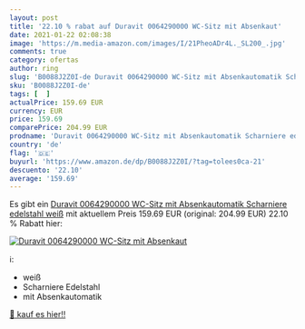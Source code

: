 ```yaml
---
layout: post
title: '22.10 % rabat auf Duravit 0064290000 WC-Sitz mit Absenkaut'
date: 2021-01-22 02:08:38
image: 'https://m.media-amazon.com/images/I/21PheoADr4L._SL200_.jpg'
comments: true
category: ofertas
author: ring
slug: 'B0088J2Z0I-de Duravit 0064290000 WC-Sitz mit Absenkautomatik Scharniere...'
sku: 'B0088J2Z0I-de'
tags: [  ]
actualPrice: 159.69 EUR
currency: EUR
price: 159.69
comparePrice: 204.99 EUR
prodname: 'Duravit 0064290000 WC-Sitz mit Absenkautomatik Scharniere edelstahl  weiß'
country: 'de'
flag: '🇩🇪'
buyurl: 'https://www.amazon.de/dp/B0088J2Z0I/?tag=tolees0ca-21'
descuento: '22.10'
average: '159.69'
---
```


Es gibt ein [Duravit 0064290000 WC-Sitz mit Absenkautomatik Scharniere edelstahl  weiß](https://www.amazon.de/dp/B0088J2Z0I/?tag=tolees0ca-21) mit aktuellem Preis 159.69 EUR (original: 204.99 EUR) 22.10 % Rabatt hier:

[![Duravit 0064290000 WC-Sitz mit Absenkaut](https://m.media-amazon.com/images/I/21PheoADr4L._SL200_.jpg)](https://www.amazon.de/dp/B0088J2Z0I/?tag=tolees0ca-21)

ℹ️:

- weiß
- Scharniere Edelstahl
- mit Absenkautomatik

[🛒 kauf es hier!!](https://www.amazon.de/dp/B0088J2Z0I/?tag=tolees0ca-21)
